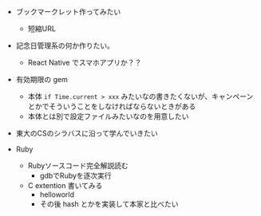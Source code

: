 - ブックマークレット作ってみたい
  - 短縮URL
- 記念日管理系の何か作りたい。
  - React Native でスマホアプリか？？
- 有効期限の gem
  - 本体 `if Time.current > xxx` みたいなの書きたくないが、キャンペーンとかでそういうことをしなければならないときがある
  - 本体とは別で設定ファイルみたいなのを用意したい
- 東大のCSのシラバスに沿って学んでいきたい

- Ruby
  - Rubyソースコード完全解説読む
    - gdbでRubyを逐次実行
  - C extention 書いてみる
    - helloworld
    - その後 hash とかを実装して本家と比べたい
